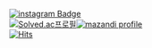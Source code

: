 [
![instagram Badge](https://img.shields.io/badge/@bobobo._.0628-E4405F?style=flat-square&logo=Instagram&logoColor=white)
](https://www.instagram.com/bobobo._.0628/)
<br/>
[![Solved.ac프로필](http://mazassumnida.wtf/api/generate_badge?boj=bykimby)![mazandi profile](http://mazandi.herokuapp.com/api?handle=bykimby&theme=warm)
<br/>
![Hits](https://hits.seeyoufarm.com/api/count/incr/badge.svg?url=https%3A%2F%2Fgithub.com%2Fbykimby%2Fbykimby&count_bg=%2379C83D&title_bg=%23555555&icon=&icon_color=%23E7E7E7&title=hits&edge_flat=false)](https://hits.seeyoufarm.com)
